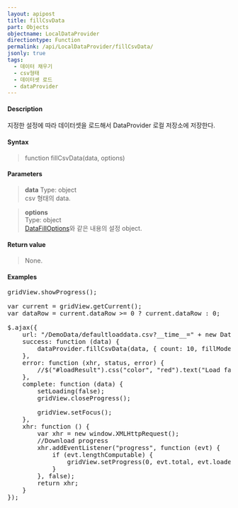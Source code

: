 ```yaml
---
layout: apipost
title: fillCsvData
part: Objects
objectname: LocalDataProvider
directiontype: Function
permalink: /api/LocalDataProvider/fillCsvData/
jsonly: true
tags:
  - 데이터 채우기
  - csv형태
  - 데이터셋 로드
  - dataProvider
---
```



#### Description

 지정한 설정에 따라 데이터셋을 로드해서 DataProvider 로컬 저장소에 저장한다. 

#### Syntax

> function fillCsvData(data, options)

#### Parameters

> **data**
> Type: object  
> csv 형태의 data.  

> **options**  
> Type: object    
> [DataFillOptions](/api/types/DataFillOptions/)와 같은 내용의 설정 object.    

#### Return value

> None.   

#### Examples 

<pre class="prettyprint">
gridView.showProgress();

var current = gridView.getCurrent();
var dataRow = current.dataRow >= 0 ? current.dataRow : 0;    

$.ajax({
    url: "/DemoData/defaultloaddata.csv?__time__=" + new Date().getTime(),
    success: function (data) {
        dataProvider.fillCsvData(data, { count: 10, fillMode: "insert", fillPos: dataRow });
    },
    error: function (xhr, status, error) {
        //$("#loadResult").css("color", "red").text("Load failed: " + error).show();
    },
    complete: function (data) {
        setLoading(false);
        gridView.closeProgress();

        gridView.setFocus();
    },
    xhr: function () {
        var xhr = new window.XMLHttpRequest();
        //Download progress
        xhr.addEventListener("progress", function (evt) {
            if (evt.lengthComputable) {
                gridView.setProgress(0, evt.total, evt.loaded);
            }
        }, false);
        return xhr;
    }
});
</pre>

